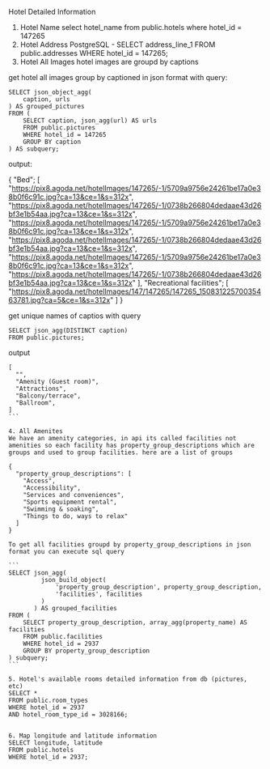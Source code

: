 Hotel Detailed Information
1. Hotel Name
select hotel_name from public.hotels where hotel_id = 147265
2. Hotel Address
PostgreSQL - 
SELECT address_line_1 
FROM public.addresses 
WHERE hotel_id = 147265;
3. Hotel All Images
hotel images are groupd by captions


get hotel all images group by captioned in json format with query:

````
SELECT json_object_agg(
    caption, urls
) AS grouped_pictures
FROM (
    SELECT caption, json_agg(url) AS urls
    FROM public.pictures
    WHERE hotel_id = 147265
    GROUP BY caption
) AS subquery;
````


output:

{
  "Bed"; [
    "https://pix8.agoda.net/hotelImages/147265/-1/5709a9756e24261be17a0e38b0f6c91c.jpg?ca=13&ce=1&s=312x",
    "https://pix8.agoda.net/hotelImages/147265/-1/0738b266804dedaae43d26bf3e1b54aa.jpg?ca=13&ce=1&s=312x",
    "https://pix8.agoda.net/hotelImages/147265/-1/5709a9756e24261be17a0e38b0f6c91c.jpg?ca=13&ce=1&s=312x",
    "https://pix8.agoda.net/hotelImages/147265/-1/0738b266804dedaae43d26bf3e1b54aa.jpg?ca=13&ce=1&s=312x",
    "https://pix8.agoda.net/hotelImages/147265/-1/5709a9756e24261be17a0e38b0f6c91c.jpg?ca=13&ce=1&s=312x",
    "https://pix8.agoda.net/hotelImages/147265/-1/0738b266804dedaae43d26bf3e1b54aa.jpg?ca=13&ce=1&s=312x"
  ],
  "Recreational facilities"; [
    "https://pix8.agoda.net/hotelImages/147/147265/147265_15083122570035463781.jpg?ca=5&ce=1&s=312x"
  ]
}


get unique names of captios with query


```
SELECT json_agg(DISTINCT caption) 
FROM public.pictures;
```

output
````
[
  "",
  "Amenity (Guest room)",
  "Attractions",
  "Balcony/terrace",
  "Ballroom",
]
```

4. All Amenites
We have an amenity categories, in api its called facilities not amenities so each facility has property_group_descriptions which are groups and used to group facilities. here are a list of groups

{
  "property_group_descriptions": [
    "Access",
    "Accessibility",
    "Services and conveniences",
    "Sports equipment rental",
    "Swimming & soaking",
    "Things to do, ways to relax"
  ]
}

To get all facilities groupd by property_group_descriptions in json format you can execute sql query

```
SELECT json_agg(
         json_build_object(
             'property_group_description', property_group_description,
             'facilities', facilities
         )
       ) AS grouped_facilities
FROM (
    SELECT property_group_description, array_agg(property_name) AS facilities
    FROM public.facilities
    WHERE hotel_id = 2937
    GROUP BY property_group_description
) subquery;
```

5. Hotel's available rooms detailed information from db (pictures, etc)
SELECT * 
FROM public.room_types 
WHERE hotel_id = 2937 
AND hotel_room_type_id = 3028166;


6. Map longitude and latitude information
SELECT longitude, latitude 
FROM public.hotels 
WHERE hotel_id = 2937;